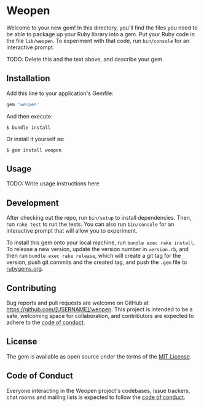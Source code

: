 # Weopen

Welcome to your new gem! In this directory, you'll find the files you need to be able to package up your Ruby library into a gem. Put your Ruby code in the file `lib/weopen`. To experiment with that code, run `bin/console` for an interactive prompt.

TODO: Delete this and the text above, and describe your gem

## Installation

Add this line to your application's Gemfile:

```ruby
gem 'weopen'
```

And then execute:

    $ bundle install

Or install it yourself as:

    $ gem install weopen

## Usage

TODO: Write usage instructions here

## Development

After checking out the repo, run `bin/setup` to install dependencies. Then, run `rake test` to run the tests. You can also run `bin/console` for an interactive prompt that will allow you to experiment.

To install this gem onto your local machine, run `bundle exec rake install`. To release a new version, update the version number in `version.rb`, and then run `bundle exec rake release`, which will create a git tag for the version, push git commits and the created tag, and push the `.gem` file to [rubygems.org](https://rubygems.org).

## Contributing

Bug reports and pull requests are welcome on GitHub at https://github.com/[USERNAME]/weopen. This project is intended to be a safe, welcoming space for collaboration, and contributors are expected to adhere to the [code of conduct](https://github.com/[USERNAME]/weopen/blob/master/CODE_OF_CONDUCT.md).

## License

The gem is available as open source under the terms of the [MIT License](https://opensource.org/licenses/MIT).

## Code of Conduct

Everyone interacting in the Weopen project's codebases, issue trackers, chat rooms and mailing lists is expected to follow the [code of conduct](https://github.com/[USERNAME]/weopen/blob/master/CODE_OF_CONDUCT.md).
